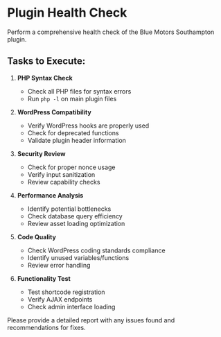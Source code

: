 # Plugin Health Check

Perform a comprehensive health check of the Blue Motors Southampton plugin.

## Tasks to Execute:

1. **PHP Syntax Check**
   - Check all PHP files for syntax errors
   - Run `php -l` on main plugin files

2. **WordPress Compatibility**
   - Verify WordPress hooks are properly used
   - Check for deprecated functions
   - Validate plugin header information

3. **Security Review**
   - Check for proper nonce usage
   - Verify input sanitization
   - Review capability checks

4. **Performance Analysis**
   - Identify potential bottlenecks
   - Check database query efficiency
   - Review asset loading optimization

5. **Code Quality**
   - Check WordPress coding standards compliance
   - Identify unused variables/functions
   - Review error handling

6. **Functionality Test**
   - Test shortcode registration
   - Verify AJAX endpoints
   - Check admin interface loading

Please provide a detailed report with any issues found and recommendations for fixes.
